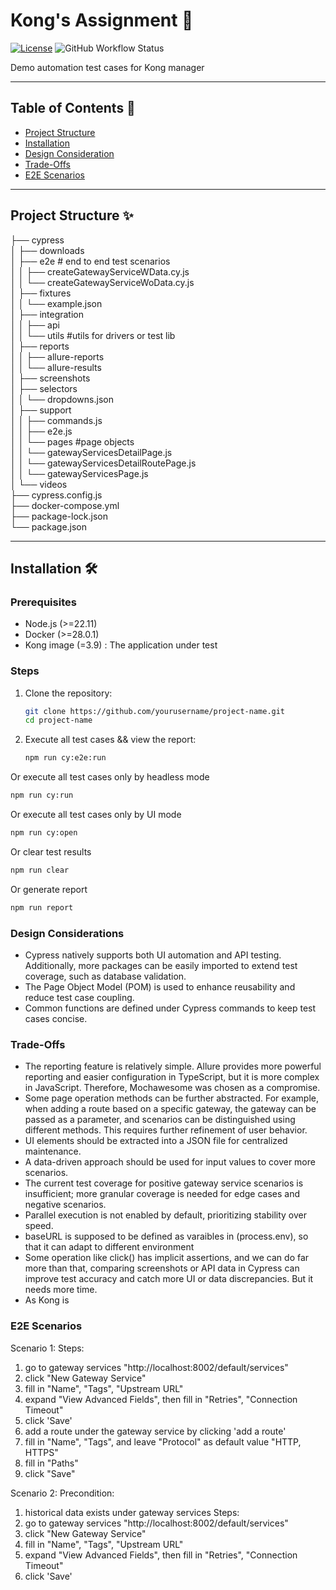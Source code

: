 # Kong's Assignment 🚀

[![License](https://img.shields.io/badge/license-MIT-blue.svg)](LICENSE)
![GitHub Workflow Status](https://img.shields.io/github/actions/workflow/status/yimzhu/kong_assignment/cypress.yml?branch=main&label=CI&logo=github)

Demo automation test cases for Kong manager

---

## Table of Contents 📖

- [Project Structure](#project-structure)
- [Installation](#Installation)
- [Design Consideration](#Design-Consideration)
- [Trade-Offs](#Trade-Offs)
- [E2E Scenarios](#E2E-Scenarios)

---

## Project Structure ✨

├── cypress <br>
│   ├── downloads<br>
│   ├── e2e                                     # end to end test scenarios<br>
│   │   ├── createGatewayServiceWData.cy.js<br>
│   │   └── createGatewayServiceWoData.cy.js<br>
│   ├── fixtures<br>
│   │   └── example.json<br>
│   ├── integration<br>
│   │   ├── api<br>
│   │   └── utils	                             #utils for drivers or test lib<br>
│   ├── reports<br>
│   │   ├── allure-reports<br>
│   │   └── allure-results<br>
│   ├── screenshots<br>
│   ├── selectors<br>
│   │   └── dropdowns.json<br>
│   ├── support<br>
│   │   ├── commands.js<br>
│   │   ├── e2e.js<br>
│   │   └── pages	                              #page objects<br>
│   │         └── gatewayServicesDetailPage.js<br>
│   │         └── gatewayServicesDetailRoutePage.js<br>
│   │         └── gatewayServicesPage.js<br>
│   └── videos<br>
├── cypress.config.js<br>
├── docker-compose.yml<br>
├── package-lock.json<br>
└── package.json<br>

---

## Installation 🛠️

### Prerequisites

- Node.js (>=22.11)
- Docker (>=28.0.1)
- Kong image (=3.9) : The application under test

### Steps

1. Clone the repository:

   ```bash
   git clone https://github.com/yourusername/project-name.git
   cd project-name
   ```

2. Execute all test cases && view the report:

   ```bash
   npm run cy:e2e:run
   ```

  Or execute all test cases only by headless mode

   ```bash
   npm run cy:run
   ```

  Or execute all test cases only by UI mode

   ```bash
   npm run cy:open
   ```

  Or clear test results

   ```bash
   npm run clear
   ```

  Or generate report

   ```bash
   npm run report
   ```

### **Design Considerations**

- Cypress natively supports both UI automation and API testing. Additionally, more packages can be easily imported to extend test coverage, such as database validation.
- The Page Object Model (POM) is used to enhance reusability and reduce test case coupling.
- Common functions are defined under Cypress commands to keep test cases concise.

### **Trade-Offs**

- The reporting feature is relatively simple. Allure provides more powerful reporting and easier configuration in TypeScript, but it is more complex in JavaScript. Therefore, Mochawesome was chosen as a compromise.
- Some page operation methods can be further abstracted. For example, when adding a route based on a specific gateway, the gateway can be passed as a parameter, and scenarios can be distinguished using different methods. This requires further refinement of user behavior.
- UI elements should be extracted into a JSON file for centralized maintenance.
- A data-driven approach should be used for input values to cover more scenarios.
- The current test coverage for positive gateway service scenarios is insufficient; more granular coverage is needed for edge cases and negative scenarios.
- Parallel execution is not enabled by default, prioritizing stability over speed.
- baseURL is supposed to be defined as varaibles in (process.env), so that it can adapt to different environment
- Some operation like click() has implicit assertions, and we can do far more than that, comparing screenshots or API data in Cypress can improve test accuracy and catch more UI or data discrepancies. But it needs more time. 
- As Kong is 

### **E2E Scenarios**
Scenario 1:
Steps:
1. go to gateway services "http://localhost:8002/default/services"
2. click "New Gateway Service"
3. fill in "Name", "Tags", "Upstream URL"
4. expand "View Advanced Fields", then fill in "Retries", "Connection Timeout"
5. click 'Save'
6. add a route under the gateway service by clicking 'add a route'
7. fill in "Name", "Tags", and leave "Protocol" as default value "HTTP, HTTPS"
8. fill in "Paths"
9. click "Save"

Scenario 2:
Precondition:
1. historical data exists under gateway services
Steps:
1. go to gateway services "http://localhost:8002/default/services"
2. click "New Gateway Service"
3. fill in "Name", "Tags", "Upstream URL"
4. expand "View Advanced Fields", then fill in "Retries", "Connection Timeout"
5. click 'Save'
